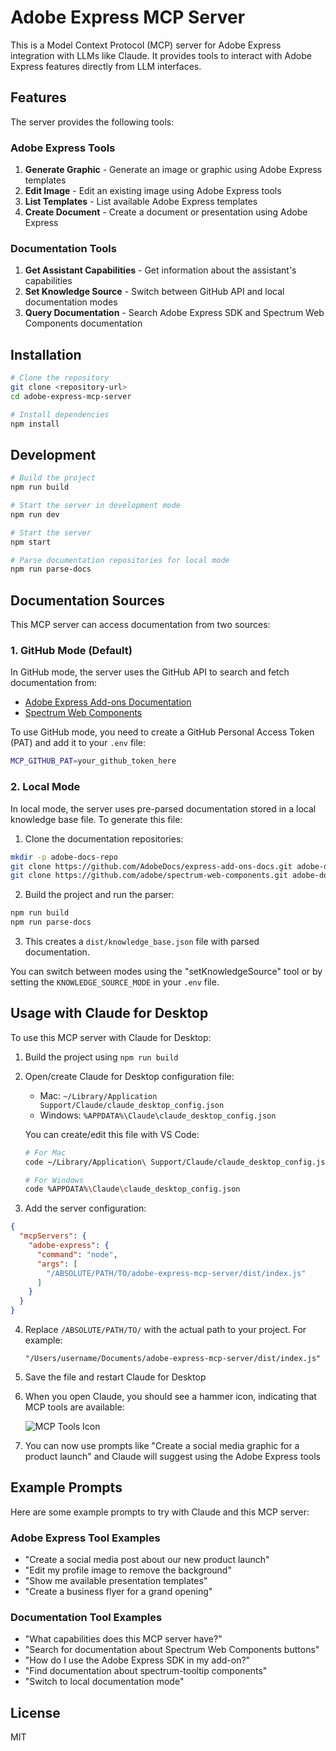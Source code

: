 # Adobe Express MCP Server

This is a Model Context Protocol (MCP) server for Adobe Express integration with LLMs like Claude. It provides tools to interact with Adobe Express features directly from LLM interfaces.

## Features

The server provides the following tools:

### Adobe Express Tools
1. **Generate Graphic** - Generate an image or graphic using Adobe Express templates
2. **Edit Image** - Edit an existing image using Adobe Express tools
3. **List Templates** - List available Adobe Express templates
4. **Create Document** - Create a document or presentation using Adobe Express

### Documentation Tools
1. **Get Assistant Capabilities** - Get information about the assistant's capabilities
2. **Set Knowledge Source** - Switch between GitHub API and local documentation modes
3. **Query Documentation** - Search Adobe Express SDK and Spectrum Web Components documentation

## Installation

```bash
# Clone the repository
git clone <repository-url>
cd adobe-express-mcp-server

# Install dependencies
npm install
```

## Development

```bash
# Build the project
npm run build

# Start the server in development mode
npm run dev

# Start the server
npm start

# Parse documentation repositories for local mode
npm run parse-docs
```

## Documentation Sources

This MCP server can access documentation from two sources:

### 1. GitHub Mode (Default)

In GitHub mode, the server uses the GitHub API to search and fetch documentation from:
- [Adobe Express Add-ons Documentation](https://github.com/AdobeDocs/express-add-ons-docs)
- [Spectrum Web Components](https://github.com/adobe/spectrum-web-components)

To use GitHub mode, you need to create a GitHub Personal Access Token (PAT) and add it to your `.env` file:

```bash
MCP_GITHUB_PAT=your_github_token_here
```

### 2. Local Mode

In local mode, the server uses pre-parsed documentation stored in a local knowledge base file. To generate this file:

1. Clone the documentation repositories:
```bash
mkdir -p adobe-docs-repo
git clone https://github.com/AdobeDocs/express-add-ons-docs.git adobe-docs-repo/express-add-ons-docs
git clone https://github.com/adobe/spectrum-web-components.git adobe-docs-repo/spectrum-web-components
```

2. Build the project and run the parser:
```bash
npm run build
npm run parse-docs
```

3. This creates a `dist/knowledge_base.json` file with parsed documentation.

You can switch between modes using the "setKnowledgeSource" tool or by setting the `KNOWLEDGE_SOURCE_MODE` in your `.env` file.

## Usage with Claude for Desktop

To use this MCP server with Claude for Desktop:

1. Build the project using `npm run build`
2. Open/create Claude for Desktop configuration file:
   - Mac: `~/Library/Application Support/Claude/claude_desktop_config.json`
   - Windows: `%APPDATA%\Claude\claude_desktop_config.json`

   You can create/edit this file with VS Code:
   ```bash
   # For Mac
   code ~/Library/Application\ Support/Claude/claude_desktop_config.json
   
   # For Windows
   code %APPDATA%\Claude\claude_desktop_config.json
   ```

3. Add the server configuration:

```json
{
  "mcpServers": {
    "adobe-express": {
      "command": "node",
      "args": [
        "/ABSOLUTE/PATH/TO/adobe-express-mcp-server/dist/index.js"
      ]
    }
  }
}
```

4. Replace `/ABSOLUTE/PATH/TO/` with the actual path to your project.
   For example:
   ```
   "/Users/username/Documents/adobe-express-mcp-server/dist/index.js"
   ```
   
5. Save the file and restart Claude for Desktop

6. When you open Claude, you should see a hammer icon, indicating that MCP tools are available:
   
   ![MCP Tools Icon](https://mintlify.s3.us-west-1.amazonaws.com/mcp/images/claude-desktop-mcp-hammer-icon.svg)

7. You can now use prompts like "Create a social media graphic for a product launch" and Claude will suggest using the Adobe Express tools

## Example Prompts

Here are some example prompts to try with Claude and this MCP server:

### Adobe Express Tool Examples
- "Create a social media post about our new product launch"
- "Edit my profile image to remove the background"
- "Show me available presentation templates"
- "Create a business flyer for a grand opening"

### Documentation Tool Examples
- "What capabilities does this MCP server have?"
- "Search for documentation about Spectrum Web Components buttons"
- "How do I use the Adobe Express SDK in my add-on?"
- "Find documentation about spectrum-tooltip components"
- "Switch to local documentation mode"

## License

MIT

